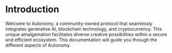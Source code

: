 # Introduction

Welcome to Autonomy, a community-owned protocol that seamlessly integrates generative AI, blockchain technology, and cryptocurrency. This unique amalgamation facilitates diverse creative possibilities within a secure and efficient ecosystem. This documentation will guide you through the different aspects of Autonomy.
